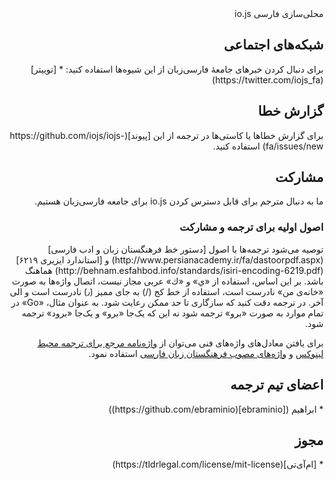 <div dir="rtl" lang="fa">
محلی‌سازی فارسی io.js

<h2>شبکه‌های اجتماعی</h2>
برای دنبال کردن خبرهای جامعهٔ فارسی‌زبان از این شیوه‌ها استفاده کنید:
* [توییتر](https://twitter.com/iojs_fa)

<h2>گزارش خطا</h2>
برای گزارش خطاها یا کاستی‌ها در ترجمه از این [پیوند](https://github.com/iojs/iojs-fa/issues/new) استفاده کنید.

<h2>مشارکت</h2>
ما به دنبال مترجم برای قابل دسترس کردن io.js برای جامعه فارسی‌زبان هستیم.

<h3>اصول اولیه برای ترجمه و مشارکت</h3>
توصیه می‌شود ترجمه‌ها با اصول [دستور خط فرهنگستان زبان و ادب فارسی](http://www.persianacademy.ir/fa/dastoorpdf.aspx) و [استاندارد ایزیری ۶۲۱۹](http://behnam.esfahbod.info/standards/isiri-encoding-6219.pdf) هماهنگ باشد. بر این اساس، استفاده از «ي» و «ك» عربی مجاز نیست، اتصال واژه‌ها به صورت «خانه‌ی من» نادرست است، استفاده از خط کج (/) به جای ممیز (٫) نادرست است و الی آخر. در ترجمه دقت کنید که سازگاری تا حد ممکن رعایت شود. به عنوان مثال، «Go» در تمام موارد به صورت «برو» ترجمه شود نه این که یک‌جا «برو» و یک‌جا «برود» ترجمه شود.

برای یافتن معادل‌های واژه‌های فنی می‌توان از [واژه‌نامه مرجع برای ترجمه محیط لینوکس](http://tihcec.tabaar.com/Nashrie/Files/874.pdf) و [واژه‌های مصوب فرهنگستان زبان فارسی](http://www.persianacademy.ir/fa/word/) استفاده نمود.

<h2>اعضای تیم ترجمه</h2>
* ابراهیم ([ebraminio](https://github.com/ebraminio))

<h2>مجوز</h2>
* [ام‌آی‌تی](https://tldrlegal.com/license/mit-license)
